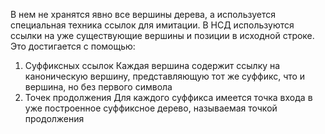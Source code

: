 
В нем не хранятся явно все вершины дерева, а используется специальная техника ссылок для имитации. В НСД используются ссылки на уже существующие вершины и позиции в исходной строке. Это достигается с помощью:
1. Суффиксных ссылок
	Каждая вершина содержит ссылку на каноническую вершину, представляющую тот же суффикс, что и вершина, но без первого символа
2. Точек продолжения
	Для каждого суффикса имеется точка входа в уже построенное суффиксное дерево, называемая точкой продолжения
	